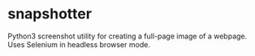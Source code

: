 # snapshotter
Python3 screenshot utility for creating a full-page image of a webpage. Uses Selenium in headless browser mode.

